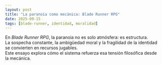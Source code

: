 ```yaml
---
layout: post
title: "La paranoia como mecánica: Blade Runner RPG"
date: 2025-09-15
tags: [blade-runner, identidad, moralidad]
---
```


En *Blade Runner RPG*, la paranoia no es solo atmósfera: es estructura.  
La sospecha constante, la ambigüedad moral y la fragilidad de la identidad se convierten en recursos jugables.  
Este ensayo explora cómo el sistema refuerza esa tensión filosófica desde la mecánica.
